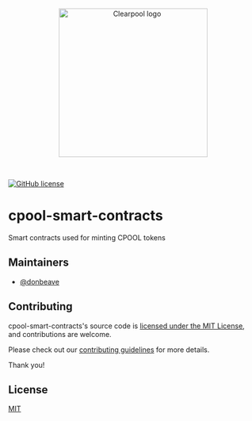 <br/>
<p align="center">
<a href="https://clearpool.finance" target="_blank">
<img src="https://user-images.githubusercontent.com/139017/118104509-ceadc000-b40d-11eb-8789-b41f0cc6704e.png" width="300" alt="Clearpool logo">
</a>
</p>
<br/>

[![GitHub license](https://img.shields.io/github/license/clearpool-finance/cpool-smart-contracts?style=flat-square)](https://github.com/clearpool-finance/cpool-smart-contracts/blob/master/LICENSE)

# cpool-smart-contracts
Smart contracts used for minting CPOOL tokens

## Maintainers
* [@donbeave](https://github.com/donbeave)

## Contributing

cpool-smart-contracts's source code is [licensed under the MIT License](./LICENSE), and contributions are welcome.

Please check out our [contributing guidelines](./docs/CONTRIBUTING.md) for more details.

Thank you!

## License

[MIT](https://choosealicense.com/licenses/mit/)
